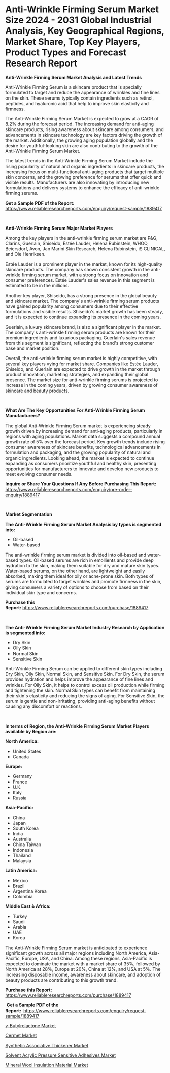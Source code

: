 <p><h1>Anti-Wrinkle Firming Serum Market Size 2024 - 2031 Global Industrial Analysis, Key Geographical Regions, Market Share, Top Key Players, Product Types and Forecast Research Report</h1></p><p><strong>Anti-Wrinkle Firming Serum Market Analysis and Latest Trends</strong></p>
<p><p>Anti-Wrinkle Firming Serum is a skincare product that is specially formulated to target and reduce the appearance of wrinkles and fine lines on the skin. These serums typically contain ingredients such as retinol, peptides, and hyaluronic acid that help to improve skin elasticity and firmness.</p><p>The Anti-Wrinkle Firming Serum Market is expected to grow at a CAGR of 8.2% during the forecast period. The increasing demand for anti-aging skincare products, rising awareness about skincare among consumers, and advancements in skincare technology are key factors driving the growth of the market. Additionally, the growing aging population globally and the desire for youthful-looking skin are also contributing to the growth of the Anti-Wrinkle Firming Serum Market.</p><p>The latest trends in the Anti-Wrinkle Firming Serum Market include the rising popularity of natural and organic ingredients in skincare products, the increasing focus on multi-functional anti-aging products that target multiple skin concerns, and the growing preference for serums that offer quick and visible results. Manufacturers are also innovating by introducing new formulations and delivery systems to enhance the efficacy of anti-wrinkle firming serums.</p></p>
<p><strong>Get a Sample PDF of the Report:&nbsp;</strong> <a href="https://www.reliableresearchreports.com/enquiry/request-sample/1889417">https://www.reliableresearchreports.com/enquiry/request-sample/1889417</a></p>
<p>&nbsp;</p>
<p><strong>Anti-Wrinkle Firming Serum Major Market Players</strong></p>
<p><p>Among the key players in the anti-wrinkle firming serum market are P&G, Clarins, Guerlain, Shiseido, Estée Lauder, Helena Rubinstein, WHOO, Beiersdorf, Avon, Jan Marini Skin Research, Helena Rubinstein, iS CLINICAL, and Ole Henriksen.</p><p>Estée Lauder is a prominent player in the market, known for its high-quality skincare products. The company has shown consistent growth in the anti-wrinkle firming serum market, with a strong focus on innovation and consumer preferences. Estée Lauder's sales revenue in this segment is estimated to be in the millions.</p><p>Another key player, Shiseido, has a strong presence in the global beauty and skincare market. The company's anti-wrinkle firming serum products have gained popularity among consumers due to their effective formulations and visible results. Shiseido's market growth has been steady, and it is expected to continue expanding its presence in the coming years.</p><p>Guerlain, a luxury skincare brand, is also a significant player in the market. The company's anti-wrinkle firming serum products are known for their premium ingredients and luxurious packaging. Guerlain's sales revenue from this segment is significant, reflecting the brand's strong customer base and market position.</p><p>Overall, the anti-wrinkle firming serum market is highly competitive, with several key players vying for market share. Companies like Estée Lauder, Shiseido, and Guerlain are expected to drive growth in the market through product innovation, marketing strategies, and expanding their global presence. The market size for anti-wrinkle firming serums is projected to increase in the coming years, driven by growing consumer awareness of skincare and beauty products.</p></p>
<p>&nbsp;</p>
<p><strong>What Are The Key Opportunities For Anti-Wrinkle Firming Serum Manufacturers?</strong></p>
<p><p>The global Anti-Wrinkle Firming Serum market is experiencing steady growth driven by increasing demand for anti-aging products, particularly in regions with aging populations. Market data suggests a compound annual growth rate of 5% over the forecast period. Key growth trends include rising consumer awareness of skincare benefits, technological advancements in formulation and packaging, and the growing popularity of natural and organic ingredients. Looking ahead, the market is expected to continue expanding as consumers prioritize youthful and healthy skin, presenting opportunities for manufacturers to innovate and develop new products to meet evolving consumer needs.</p></p>
<p><strong>Inquire or Share Your Questions If Any Before Purchasing This Report:</strong> <a href="https://www.reliableresearchreports.com/enquiry/pre-order-enquiry/1889417">https://www.reliableresearchreports.com/enquiry/pre-order-enquiry/1889417</a></p>
<p>&nbsp;</p>
<p><strong>Market Segmentation</strong></p>
<p><strong>The Anti-Wrinkle Firming Serum Market Analysis by types is segmented into:</strong></p>
<p><ul><li>Oil-based</li><li>Water-based</li></ul></p>
<p><p>The anti-wrinkle firming serum market is divided into oil-based and water-based types. Oil-based serums are rich in emollients and provide deep hydration to the skin, making them suitable for dry and mature skin types. Water-based serums, on the other hand, are lightweight and easily absorbed, making them ideal for oily or acne-prone skin. Both types of serums are formulated to target wrinkles and promote firmness in the skin, giving consumers a variety of options to choose from based on their individual skin type and concerns.</p></p>
<p><strong>Purchase this Report:&nbsp;</strong><a href="https://www.reliableresearchreports.com/purchase/1889417">https://www.reliableresearchreports.com/purchase/1889417</a></p>
<p>&nbsp;</p>
<p><strong>The Anti-Wrinkle Firming Serum Market Industry Research by Application is segmented into:</strong></p>
<p><ul><li>Dry Skin</li><li>Oily Skin</li><li>Normal Skin</li><li>Sensitive Skin</li></ul></p>
<p><p>Anti-Wrinkle Firming Serum can be applied to different skin types including Dry Skin, Oily Skin, Normal Skin, and Sensitive Skin. For Dry Skin, the serum provides hydration and helps improve the appearance of fine lines and wrinkles. For Oily Skin, it helps to control excess oil production while firming and tightening the skin. Normal Skin types can benefit from maintaining their skin's elasticity and reducing the signs of aging. For Sensitive Skin, the serum is gentle and non-irritating, providing anti-aging benefits without causing any discomfort or reactions.</p></p>
<p>&nbsp;</p>
<p><strong>In terms of Region, the Anti-Wrinkle Firming Serum Market Players available by Region are:</strong></p>
<p>
    <p> <strong> North America: </strong>
        <ul>
            <li>United States</li>
            <li>Canada</li>
        </ul>
        </p> 
    <p> <strong> Europe: </strong>
        <ul>
            <li>Germany</li>
            <li>France</li>
            <li>U.K.</li>
            <li>Italy</li>
            <li>Russia</li>
        </ul>
        </p> 
    <p> <strong> Asia-Pacific: </strong>
        <ul>
            <li>China</li>
            <li>Japan</li>
            <li>South Korea</li>
            <li>India</li>
            <li>Australia</li>
            <li>China Taiwan</li>
            <li>Indonesia</li>
            <li>Thailand</li>
            <li>Malaysia</li>
        </ul>
        </p> 
    <p> <strong> Latin America: </strong>
        <ul>
            <li>Mexico</li>
            <li>Brazil</li>
            <li>Argentina Korea</li>
            <li>Colombia</li>
        </ul>
        </p> 
    <p> <strong> Middle East & Africa: </strong>
        <ul>
            <li>Turkey</li>
            <li>Saudi</li>
            <li>Arabia</li>
            <li>UAE</li>
            <li>Korea</li>
        </ul>
    </p>
    </p>
<p><p>The Anti-Wrinkle Firming Serum market is anticipated to experience significant growth across all major regions including North America, Asia-Pacific, Europe, USA, and China. Among these regions, Asia-Pacific is expected to dominate the market with a market share of 35%, followed by North America at 28%, Europe at 20%, China at 12%, and USA at 5%. The increasing disposable income, awareness about skincare, and adoption of beauty products are contributing to this growth trend.</p></p>
<p><strong>Purchase this Report: </strong><a href="https://www.reliableresearchreports.com/purchase/1889417">https://www.reliableresearchreports.com/purchase/1889417</a></p>
<p>&nbsp;<strong>Get a Sample PDF of the Report:&nbsp;&nbsp;</strong><a href="https://www.reliableresearchreports.com/enquiry/request-sample/1889417">https://www.reliableresearchreports.com/enquiry/request-sample/1889417</a></p>
<p><strong></strong></p>
<p><p><a href="https://woozy-pyroraptor-a1f.notion.site/Butylrolactone-Market-Provides-Detailed-Segmentation-of-this-Market-based-on-Type-Application-and--87b5f8dce0824f10940d24ff7ccddd7d">γ-Butylrolactone Market</a></p><p><a href="https://view.publitas.com/reportprime-1/cermet-market-size-and-growth-market-segmentation-regional-and-country-breakdowns-and-market-trends-for-period-from-2024-2031/">Cermet Market</a></p><p><a href="https://automatic-knee-4c7.notion.site/Synthetic-Associative-Thickener-Market-Size-and-Examines-its-Market-Scope-with-a-Primary-Focus-on--c20311a417b647f49a111a42e89e1fc3">Synthetic Associative Thickener Market</a></p><p><a href="https://pretty-mail-caf.notion.site/Solvent-Acrylic-Pressure-Sensitive-Adhesives-Market-Size-Global-Industry-Overview-Market-Segmentat-717cf1131b474492bc844aaa996ac29c">Solvent Acrylic Pressure Sensitive Adhesives Market</a></p><p><a href="https://view.publitas.com/reportprime-1/mineral-wool-insulation-material-market-size-global-industry-overview-market-segmentation-and-forecast-2024-to-2031/">Mineral Wool Insulation Material Market</a></p></p>